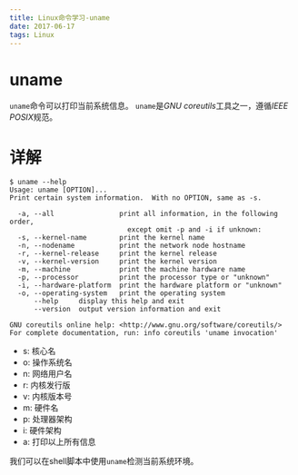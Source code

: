```yaml
---
title: Linux命令学习-uname
date: 2017-06-17 
tags: Linux
---
```


# uname

`uname`命令可以打印当前系统信息。
`uname`是*GNU coreutils*工具之一，遵循*IEEE POSIX*规范。


# 详解

```
$ uname --help
Usage: uname [OPTION]...
Print certain system information.  With no OPTION, same as -s.

  -a, --all                print all information, in the following order,
                             except omit -p and -i if unknown:
  -s, --kernel-name        print the kernel name
  -n, --nodename           print the network node hostname
  -r, --kernel-release     print the kernel release
  -v, --kernel-version     print the kernel version
  -m, --machine            print the machine hardware name
  -p, --processor          print the processor type or "unknown"
  -i, --hardware-platform  print the hardware platform or "unknown"
  -o, --operating-system   print the operating system
      --help     display this help and exit
      --version  output version information and exit

GNU coreutils online help: <http://www.gnu.org/software/coreutils/>
For complete documentation, run: info coreutils 'uname invocation'
```

- s: 核心名
- o: 操作系统名
- n: 网络用户名
- r: 内核发行版
- v: 内核版本号
- m: 硬件名
- p: 处理器架构
- i: 硬件架构
- a: 打印以上所有信息

我们可以在shell脚本中使用`uname`检测当前系统环境。

